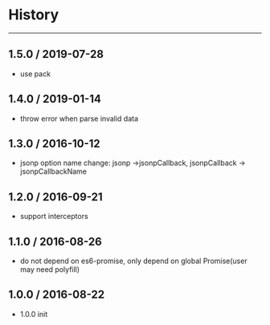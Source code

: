 # History
----
## 1.5.0 / 2019-07-28

- use pack

## 1.4.0 / 2019-01-14

- throw error when parse invalid data

## 1.3.0 / 2016-10-12

- jsonp option name change: jsonp ->jsonpCallback,  jsonpCallback -> jsonpCallbackName

## 1.2.0 / 2016-09-21

- support interceptors

## 1.1.0 / 2016-08-26

- do not depend on es6-promise, only depend on global Promise(user may need polyfill)

## 1.0.0 / 2016-08-22

- 1.0.0 init
